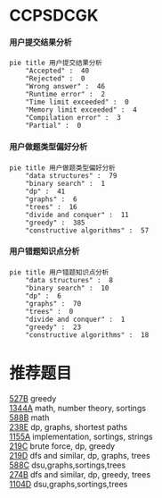 # CCPSDCGK

<!-- tabs:start -->



#### **用户提交结果分析**

```mermaid
pie title 用户提交结果分析
    "Accepted" :  40
    "Rejected" :  0
    "Wrong answer" :  46
    "Runtime error" :  2
    "Time limit exceeded" :  0
    "Memory limit exceeded" :  4
    "Compilation error" :  3
    "Partial" :  0
```

#### **用户做题类型偏好分析**

```mermaid
pie title 用户做题类型偏好分析
    "data structures" :  79
    "binary search" :  1
    "dp" :  41
    "graphs" :  6
    "trees" :  16
    "divide and conquer" :  11
    "greedy" :  385
    "constructive algorithms" :  57
```
#### **用户错题知识点分析**

```mermaid
pie title 用户错题知识点分析
    "data structures" :  8
    "binary search" :  10
    "dp" :  6
    "graphs" :  70
    "trees" :  0
    "divide and conquer" :  1
    "greedy" :  23
    "constructive algorithms" :  18
```



<!-- tabs:end -->
# 推荐题目
[527B](https://codeforces.com/contest/527/problem/B)		greedy		  
[1344A](https://codeforces.com/contest/1344/problem/A)		math,
                        number theory,
                        sortings		  
[588B](https://codeforces.com/contest/588/problem/B)		math		  
[238E](https://codeforces.com/contest/238/problem/E)		dp,
                        graphs,
                        shortest paths		  
[1155A](https://codeforces.com/contest/1155/problem/A)		implementation,
                        sortings,
                        strings		  
[219C](https://codeforces.com/contest/219/problem/C)		brute force,
                        dp,
                        greedy		  
[219D](https://codeforces.com/contest/219/problem/D)		dfs and similar,
                        dp,
                        graphs,
                        trees		  
[588C](https://codeforces.com/contest/588/problem/C)		dsu,graphs,sortings,trees		  
[274B](https://codeforces.com/contest/274/problem/B)		dfs and similar,
                        dp,
                        greedy,
                        trees		  
[1104D](https://codeforces.com/contest/1104/problem/D)		dsu,graphs,sortings,trees		  
